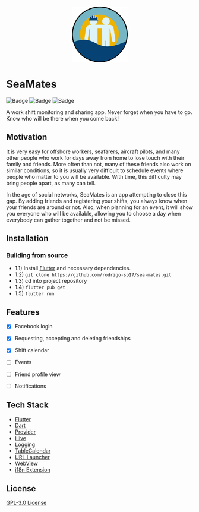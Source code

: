 <p align="center">
<img height="150" src="assets/icon.png"/>
</p>

# SeaMates
![Badge](https://img.shields.io/github/v/release/rodrigo-sp17/sea-mates)
![Badge](https://img.shields.io/github/last-commit/rodrigo-sp17/sea-mates)
![Badge](https://img.shields.io/github/issues/rodrigo-sp17/sea-mates)

A work shift monitoring and sharing app. Never forget when you have to go. Know who will be there when you come back!


## Motivation

It is very easy for offshore workers, seafarers, aircraft pilots, and many other people who work for days away
from home to lose touch with their family and friends. More often than not, many of these friends also work on similar
conditions, so it is usually very difficult to schedule events where people who matter to you will be available. With
time, this difficulty may bring people apart, as many can tell.

In the age of social networks, SeaMates is an app attempting to close this gap. By adding friends and registering your
shifts, you always know when your friends are around or not. Also, when planning for an event, it will show you everyone
who will be available, allowing you to choose a day when everybody can gather together and not be missed.


## Installation
### Building from source
- 1.1) Install [Flutter](https://flutter.dev/docs/get-started/install) and necessary dependencies.
- 1.2) `git clone https://github.com/rodrigo-sp17/sea-mates.git`
- 1.3) cd into project repository
- 1.4) `flutter pub get`
- 1.5) `flutter run`


## Features
- [x] Facebook login
- [x] Requesting, accepting and deleting friendships
- [x] Shift calendar
- [ ] Events
- [ ] Friend profile view
- [ ] Notifications


## Tech Stack
- [Flutter](https://flutter.dev/)
- [Dart](https://dart.dev/)
- [Provider](https://pub.dev/packages/provider)
- [Hive](https://pub.dev/packages/hive)
- [Logging](https://pub.dev/packages/logging) 
- [TableCalendar](https://pub.dev/packages/table_calendar)
- [URL Launcher](https://pub.dev/packages/url_launcher)
- [WebView](https://pub.dev/packages/webview_flutter)
- [i18n Extension](https://pub.dev/packages/i18n_extension)

## License
[GPL-3.0 License](https://github.com/rodrigo-sp17/sea-mates/COPYING)